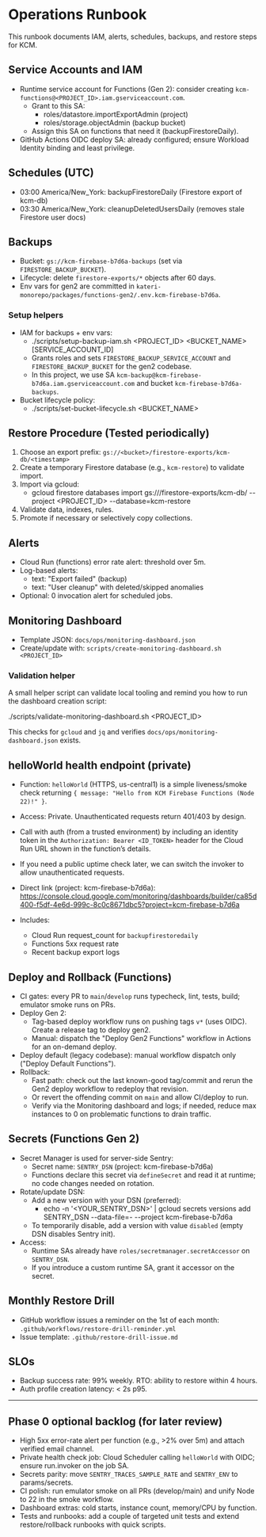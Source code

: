 # Operations Runbook

This runbook documents IAM, alerts, schedules, backups, and restore steps for KCM.

## Service Accounts and IAM

- Runtime service account for Functions (Gen 2): consider creating `kcm-functions@<PROJECT_ID>.iam.gserviceaccount.com`.
  - Grant to this SA:
    - roles/datastore.importExportAdmin (project)
    - roles/storage.objectAdmin (backup bucket)
  - Assign this SA on functions that need it (backupFirestoreDaily).
- GitHub Actions OIDC deploy SA: already configured; ensure Workload Identity binding and least privilege.

## Schedules (UTC)

- 03:00 America/New_York: backupFirestoreDaily (Firestore export of kcm-db)
- 03:30 America/New_York: cleanupDeletedUsersDaily (removes stale Firestore user docs)

## Backups

- Bucket: `gs://kcm-firebase-b7d6a-backups` (set via `FIRESTORE_BACKUP_BUCKET`).
- Lifecycle: delete `firestore-exports/*` objects after 60 days.
- Env vars for gen2 are committed in `kateri-monorepo/packages/functions-gen2/.env.kcm-firebase-b7d6a`.

### Setup helpers

- IAM for backups + env vars:
  - ./scripts/setup-backup-iam.sh <PROJECT_ID> <BUCKET_NAME> [SERVICE_ACCOUNT_ID]
  - Grants roles and sets `FIRESTORE_BACKUP_SERVICE_ACCOUNT` and `FIRESTORE_BACKUP_BUCKET` for the gen2 codebase.
  - In this project, we use SA `kcm-backup@kcm-firebase-b7d6a.iam.gserviceaccount.com` and bucket `kcm-firebase-b7d6a-backups`.
- Bucket lifecycle policy:
  - ./scripts/set-bucket-lifecycle.sh <BUCKET_NAME> <DAYS>

## Restore Procedure (Tested periodically)

1. Choose an export prefix: `gs://<bucket>/firestore-exports/kcm-db/<timestamp>`
2. Create a temporary Firestore database (e.g., `kcm-restore`) to validate import.
3. Import via gcloud:
   - gcloud firestore databases import gs://<bucket>/firestore-exports/kcm-db/<timestamp> --project <PROJECT_ID> --database=kcm-restore
4. Validate data, indexes, rules.
5. Promote if necessary or selectively copy collections.

## Alerts

- Cloud Run (functions) error rate alert: threshold over 5m.
- Log-based alerts:
  - text: "Export failed" (backup)
  - text: "User cleanup" with deleted/skipped anomalies
- Optional: 0 invocation alert for scheduled jobs.

## Monitoring Dashboard

- Template JSON: `docs/ops/monitoring-dashboard.json`
- Create/update with: `scripts/create-monitoring-dashboard.sh <PROJECT_ID>`

### Validation helper

A small helper script can validate local tooling and remind you how to run the dashboard creation script:

./scripts/validate-monitoring-dashboard.sh <PROJECT_ID>

This checks for `gcloud` and `jq` and verifies `docs/ops/monitoring-dashboard.json` exists.

## helloWorld health endpoint (private)

- Function: `helloWorld` (HTTPS, us-central1) is a simple liveness/smoke check returning `{ message: "Hello from KCM Firebase Functions (Node 22)!" }`.
- Access: Private. Unauthenticated requests return 401/403 by design.
- Call with auth (from a trusted environment) by including an identity token in the `Authorization: Bearer <ID_TOKEN>` header for the Cloud Run URL shown in the function’s details.
- If you need a public uptime check later, we can switch the invoker to allow unauthenticated requests.

- Direct link (project: kcm-firebase-b7d6a): https://console.cloud.google.com/monitoring/dashboards/builder/ca85d400-f5df-4e6d-999c-8c0c8671dbc5?project=kcm-firebase-b7d6a
- Includes:
  - Cloud Run request_count for `backupfirestoredaily`
  - Functions 5xx request rate
  - Recent backup export logs

## Deploy and Rollback (Functions)

- CI gates: every PR to `main`/`develop` runs typecheck, lint, tests, build; emulator smoke runs on PRs.
- Deploy Gen 2:
  - Tag-based deploy workflow runs on pushing tags `v*` (uses OIDC). Create a release tag to deploy gen2.
  - Manual: dispatch the "Deploy Gen2 Functions" workflow in Actions for an on-demand deploy.
- Deploy default (legacy codebase): manual workflow dispatch only ("Deploy Default Functions").
- Rollback:
  - Fast path: check out the last known-good tag/commit and rerun the Gen2 deploy workflow to redeploy that revision.
  - Or revert the offending commit on `main` and allow CI/deploy to run.
  - Verify via the Monitoring dashboard and logs; if needed, reduce max instances to 0 on problematic functions to drain traffic.

## Secrets (Functions Gen 2)

- Secret Manager is used for server-side Sentry:
  - Secret name: `SENTRY_DSN` (project: kcm-firebase-b7d6a)
  - Functions declare this secret via `defineSecret` and read it at runtime; no code changes needed on rotation.
- Rotate/update DSN:
  - Add a new version with your DSN (preferred):
    - echo -n '<YOUR_SENTRY_DSN>' | gcloud secrets versions add SENTRY_DSN --data-file=- --project kcm-firebase-b7d6a
  - To temporarily disable, add a version with value `disabled` (empty DSN disables Sentry init).
- Access:
  - Runtime SAs already have `roles/secretmanager.secretAccessor` on `SENTRY_DSN`.
  - If you introduce a custom runtime SA, grant it accessor on the secret.

## Monthly Restore Drill

- GitHub workflow issues a reminder on the 1st of each month: `.github/workflows/restore-drill-reminder.yml`
- Issue template: `.github/restore-drill-issue.md`

## SLOs

- Backup success rate: 99% weekly. RTO: ability to restore within 4 hours.
- Auth profile creation latency: < 2s p95.

---

## Phase 0 optional backlog (for later review)

- High 5xx error-rate alert per function (e.g., >2% over 5m) and attach verified email channel.
- Private health check job: Cloud Scheduler calling `helloWorld` with OIDC; ensure run.invoker on the job SA.
- Secrets parity: move `SENTRY_TRACES_SAMPLE_RATE` and `SENTRY_ENV` to params/secrets.
- CI polish: run emulator smoke on all PRs (develop/main) and unify Node to 22 in the smoke workflow.
- Dashboard extras: cold starts, instance count, memory/CPU by function.
- Tests and runbooks: add a couple of targeted unit tests and extend restore/rollback runbooks with quick scripts.
